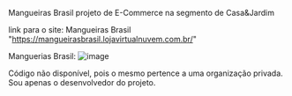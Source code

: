 Mangueiras Brasil projeto de E-Commerce na segmento de Casa&Jardim

link para o site: Mangueiras Brasil "https://mangueirasbrasil.lojavirtualnuvem.com.br/"

Manguerias Brasil: ![image](https://user-images.githubusercontent.com/93685598/215597870-99e00f6b-29a2-454b-83f4-03feab6e8e78.png)




Código não disponível, pois o mesmo pertence a uma organização privada. Sou apenas o desenvolvedor do projeto. 
